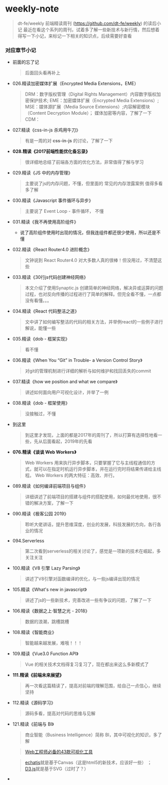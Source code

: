 # weekly-note

> dt-fe/weekly 前端精读周刊 (https://github.com/dt-fe/weekly) 的读后小记
> 最近在看这个系列的周刊，试着多了解一些新技术与新行情，然后想着得写一下小记，来标记一下相关的知识点，后续需要好查看

### 对应章节小记

- 前面的忘了记
  > 后面回头看再补上

- 026.精读加密媒体扩展（Encrypted Media Extensions，EME）
  > DRM：数字版权管理（Digital Rights Management）内容数字版权加密保护技术; EME：加密媒体扩展（Encrypted Media Extensions）; MSE：媒体源扩展（Media Source Extensions）;内容解密模块（Content Decryption Module）； 媒体加密等内容，了解了一下CDM：

- 027.精读《css-in-js 杀鸡用牛刀》
  > 有是一周的对 **css-in-js** 的讨论，了解了一下
  
- **028.精读《2017前端性能优化备忘录》**
  > 很详细地总结了前端各方面的优化方法，非常值得了解与学习
  
- 029.精读《JS 中的内存管理》
  > 主要说了js的内存问题，不懂，但里面的 常见的内存泄露案例 值得多看多了解

- 030.精读《Javascript 事件循环与异步》
  > 主要说了 Event Loop - 事件循环， 不懂

- 031.精读《我不再使用高阶组件》
  - 说了高阶组件使用时出现的情况，但我连组件都还很少使用，所以还是不懂

- 032.精读《React Router4.0 进阶概念》
  > 文钟说到 React Router4.0 对大多数人真的很棒！但没用过，不清楚这些

- 033.精读《30行js代码创建神经网络》
  > 本文介绍了使用Synaptic.js 创建简单的神经网络，解决异或运算的问题过程，也对反向传播的过程进行了简单的解释。但完全看不懂，一点都没有看懂。。。

- 034.精读《React 代码整洁之道》
  > 文中讲了如何编写整洁的代码的相关方法，并举例react的一些例子进行解说，能懂一些

- 035.精读《dob - 框架实现》
  > 看不懂

- 036.精读《When You “Git” in Trouble- a Version Control Story》
  > 对git的管理机制进行详细的解析与如何维护和找回丢失的commit
  
- 037.精读《how we position and what we compare》
  > 讲述如何面向用户可视化设计，并举了一例

- 038.精读《dob - 框架使用》
  > 没接触过，不懂
  
- 到这里
  > 到这里才发现，上面的都是2017年的周刊了，所以打算有选择性地看一些，先从后面看起，2019年的先看

- **076.精读《谈谈 Web Workers》**
  > Web Workers 用来执行异步脚本，只要掌握了它与主线程通信的方式，就可以在指定时机运行异步脚本，并在运行完时将结果传递给主线程。
  > Web Workers 的两大特征：高效、并行。

- 089.精读《如何编译前端项目与组件》
  > 详细讲述了前端项目的搭建与组件的搭配使用，如何最优地使用，很不错的解决方案，了解一下
  
- 090.精读《极客公园 2019》
  > 聆听大佬讲话，提升思维深度，创业的发展，科技发展的方向，各行各业的情况
  
- 094.Serverless
  > 第二次看到serverless的相关讨论了，感觉是一项新的技术在崛起，多关注关注

- 100.精读《V8 引擎 Lazy Parsing》
  > 讲述了V8引擎对函数编译的优化，与一些js编译出现的情况  

- 105.精读《What's new in javascript》
  > 讲述了js的一些新技术，完善改进一些有争议的问题，了解了一下
  
- 106.精读《数据之上·智慧之光 - 2018》
  > 数据的浪潮，跳槽跳槽

- 108.精读《智能商业》
  > 智能越来越发展，难哦！！！
  
- 109.精读《Vue3.0 Function API》
  > Vue 的相关技术文档得复习复习了，现在都出来这么多新模式了
  
- **111.精读《前端未来展望》**
  > 再一次看这篇精读了，提高对前端的理解范围，给自己一点信心，继续坚持
  
- 112.精读《源码学习》
  > 源码多看，提高对代码的思维与见解
  
- 121.精读《前端与 BI》
  > 商业智能（Business Intelligence）简称 BI，其中可视化的知识，多了解
  
  > [Web工程师必备的43款可视化工具](https://www.csdn.net/article/2013-01-15/2813666-Web-Tools)
  
  > [echatjs](https://www.w3cschool.cn/echarts_tutorial/)就是基于Canvas（这是html5的新技术，应该好一些） ；   [D3.js](https://github.com/xswei/d3js_doc)就是基于SVG（过时了？）
  
- 
  > 
